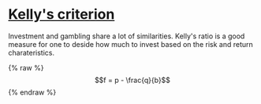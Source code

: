 # [Kelly's criterion](https://en.wikipedia.org/wiki/Kelly_criterion)

Investment and gambling share a lot of similarities. Kelly's ratio is a good measure
for one to deside how much to invest based on the risk and return charateristics. 

{% raw %}
  $$f = p - \frac{q}{b}$$
{% endraw %}
